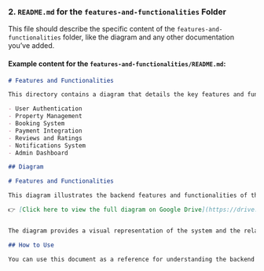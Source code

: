 
### 2. **`README.md` for the `features-and-functionalities` Folder**
This file should describe the specific content of the `features-and-functionalities` folder, like the diagram and any other documentation you’ve added.

#### Example content for the `features-and-functionalities/README.md`:

```markdown
# Features and Functionalities

This directory contains a diagram that details the key features and functionalities of the Airbnb Clone backend. It covers core features such as:

- User Authentication
- Property Management
- Booking System
- Payment Integration
- Reviews and Ratings
- Notifications System
- Admin Dashboard

## Diagram

# Features and Functionalities

This diagram illustrates the backend features and functionalities of the Airbnb Clone project.

👉 [Click here to view the full diagram on Google Drive](https://drive.google.com/file/d/188MEOOSmZbZRITojDT5qg7J1dOnhqKlM/view?usp=sharing)


The diagram provides a visual representation of the system and the relationships between the different entities in the backend.

## How to Use

You can use this document as a reference for understanding the backend structure and implementing the necessary features.
